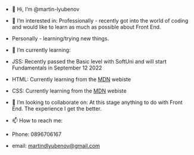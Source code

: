 - 👋 Hi, I’m @martin-lyubenov

- 👀 I’m interested in: Professionally - recently got into the world of coding and would like to learn as much as possible about Front End. 
- Personally - learning/trying new things. 

- 🌱 I’m currently learning:
- JSS: Recently passed the Basic level with SoftUni and will start Fundamentals in September 12 2022
- HTML: Currently learning from the [MDN](https://developer.mozilla.org/en-US/) webiste
- CSS: Currently learning from the [MDN](https://developer.mozilla.org/en-US/) webiste

- 💞️ I’m looking to collaborate on: At this stage anything to do with Front End. The experience I get the better. 

- 📫 How to reach me: 
- Phone: 0896706167
- email: martindlyubenov@gmail.com

<!---
martin-lyubenov/martin-lyubenov is a ✨ special ✨ repository because its `README.md` (this file) appears on your GitHub profile.
You can click the Preview link to take a look at your changes.
--->
